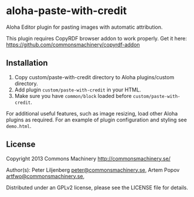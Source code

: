 aloha-paste-with-credit
=======================

Aloha Editor plugin for pasting images with automatic attribution.

This plugin requires CopyRDF browser addon to work properly. Get it here:
https://github.com/commonsmachinery/copyrdf-addon

Installation
------------

1. Copy custom/paste-with-credit directory to Aloha plugins/custom directory.
2. Add plugin `custom/paste-with-credit` in your HTML.
3. Make sure you have `common/block` loaded before `custom/paste-with-credit`.

For additional useful features, such as image resizing, load other Aloha plugins
as required. For an example of plugin configuration and styling see `demo.html`.

License
-------

Copyright 2013 Commons Machinery http://commonsmachinery.se/

Author(s): Peter Liljenberg <peter@commonsmachinery.se>,
           Artem Popov <artfwo@commonsmachinery.se>,

Distributed under an GPLv2 license, please see the LICENSE file for details.
